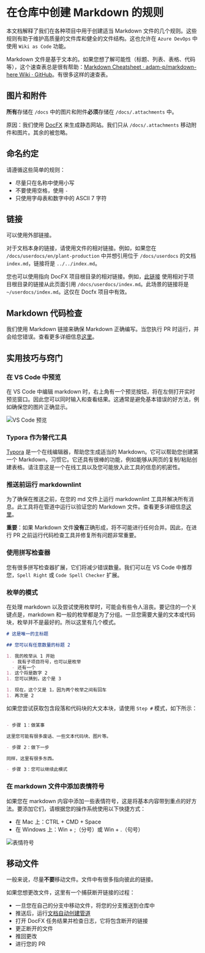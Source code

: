 # 在仓库中创建 Markdown 的规则

本文档解释了我们在各种项目中用于创建适当 Markdown 文件的几个规则。这些规则有助于维护高质量的文件库和健全的文件结构。这也允许在 `Azure DevOps` 中使用 `Wiki as Code` 功能。

Markdown 文件是基于文本的。如果您想了解可能性（标题、列表、表格、代码等），这个速查表总是很有帮助：[Markdown Cheatsheet · adam-p/markdown-here Wiki · GitHub](https://github.com/adam-p/markdown-here/wiki/Markdown-Cheatsheet)。有很多这样的速查表。

## 图片和附件

**所有**存储在 `/docs` 中的图片和附件**必须**存储在 `/docs/.attachments` 中。

原因：我们使用 [DocFX](https://dotnet.github.io/docfx/) 来生成静态网站。我们只从 `/docs/.attachments` 移动附件和图片。其余的被忽略。

## 命名约定

请遵循这些简单的规则：

- 尽量只在名称中使用小写
- 不要使用空格，使用 `-`
- 只使用字母表和数字中的 ASCII 7 字符

## 链接

可以使用外部链接。

对于文档本身的链接，请使用文件的相对链接。例如，如果您在 `/docs/userdocs/en/plant-production` 中并想引用位于 `/docs/userdocs` 的文档 `index.md`，链接将是 `../../index.md`。

您也可以使用指向 DocFX 项目根目录的相对链接。例如，[此链接](~/userdocs/index.md) 使用相对于项目根目录的链接从此页面引用 `/docs/userdocs/index.md`。此场景的链接将是 `~/userdocs/index.md`。这仅在 Docfx 项目中有效。

## Markdown 代码检查

我们使用 Markdown 链接来确保 Markdown 正确编写。当您执行 PR 时运行，并会给您错误。查看更多详细信息[这里](markdownlint.md)。

## 实用技巧与窍门

### 在 VS Code 中预览

在 VS Code 中编辑 markdown 时，右上角有一个预览按钮，将在左侧打开实时预览窗口。因此您可以同时输入和查看结果。这通常是避免基本错误的好方法，例如确保您的图片正确显示。

![VS Code 预览](.attachments/VSCodeMdPreview.gif)

### Typora 作为替代工具

[Typora](https://typora.io/) 是一个在线编辑器，帮助您生成适当的 Markdown。它可以帮助您创建第一个 Markdown，习惯它。它还具有很棒的功能，例如能够从网页的复制/粘贴创建表格。请注意这是一个在线工具以及您可能放入此工具的信息的机密性。

### 推送前运行 markdownlint

为了确保在推送之前，在您的 md 文件上运行 markdownlint 工具并解决所有消息。此工具将在管道中运行以验证您的 Markdown 文件。查看更多详细信息[这里](markdownlint.md)。

**重要**：如果 Markdown 文件**没有**正确形成，将不可能进行任何合并。因此，在进行 PR 之前运行代码检查工具并修复所有问题非常重要。

### 使用拼写检查器

您有很多拼写检查器扩展，它们将减少错误数量。我们可以在 VS Code 中推荐您，`Spell Right` 或 `Code Spell Checker` 扩展。

### 枚举的模式

在处理 markdown 以及尝试使用枚举时，可能会有些令人沮丧。要记住的一个关键点是，markdown 和一般的枚举都是为了分组。一旦您需要大量的文本或代码块，枚举并不是最好的。所以这里有几个模式。

```markdown
# 这是唯一的主标题

## 您可以有任意数量的标题 2

1. 我的枚举从 1 开始
  - 我有子项目符号，也可以是枚举
  - 还有一个
1. 这个将是数字 2
1. 您可以猜到，这个是 3

1. 现在，这个又是 1，因为两个枚举之间有回车
1. 再次是 2

```

如果您尝试获取包含段落和代码块的大文本块，请使用 `Step #` 模式，如下所示：

```markdown

- 步骤 1：做某事

这里您可能有很多废话、一些文本代码块、图片等。

- 步骤 2：做下一步

同样，这里有很多东西。

- 步骤 3：您可以继续此模式

```

### 在 markdown 文件中添加表情符号

如果您在 markdown 内容中添加一些表情符号，这是将基本内容带到重点的好方法。要添加它们，请根据您的操作系统使用以下快捷方式：

- 在 Mac 上：CTRL + CMD + Space
- 在 Windows 上：Win + ;（分号）或 Win + .（句号）

![表情符号](.attachments/markdown-icons.png)

## 移动文件

一般来说，尽量**不要**移动文件。文件中有很多指向彼此的链接。

如果您想更改文件，这里有一个捕获断开链接的过程：

- 一旦您在自己的分支中移动文件，将您的分支推送到仓库中
- 推送后，运行[文档自动创建管道](TODO：放置管道样本的适当链接)
- 打开 DocFX 任务结果并检查日志，它将包含断开的链接
- 更正断开的文件
- 推回更改
- 进行您的 PR